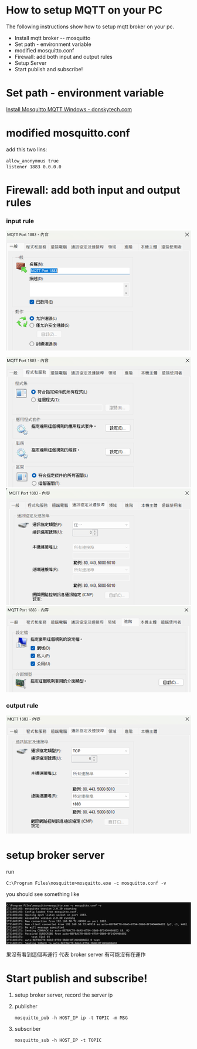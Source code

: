 # How to setup MQTT on your PC

The following instructions show how to setup mqtt broker on your pc.

- Install mqtt broker -- mosquitto
- Set path - environment variable
- modified mosquitto.conf
- Firewall: add both input and output rules
- Setup Server
- Start publish and subscribe!

# Set path - environment variable

[Install Mosquitto MQTT Windows - donskytech.com](https://www.donskytech.com/install-mosquitto-mqtt-windows/)

# modified mosquitto.conf

add this two lins:

```
allow_anonymous true
listener 1883 0.0.0.0
```

# Firewall: add both input and output rules

### input rule

![1731653082628](images/README/1731653082628.png)

![1731653216640](images/README/1731653216640.png)![1731653231442](images/README/1731653231442.png)![1731653245138](images/README/1731653245138.png)

### output rule

![1731653305616](images/README/1731653305616.png)

# setup broker server

run

```
C:\Program Files\mosquitto>mosquitto.exe -c mosquitto.conf -v
```

you should see something like

![1731653489955](images/README/1731653489955.png)

果沒有看到這個再運行 代表 broker server 有可能沒有在運作

# Start publish and subscribe!

1. setup broker server, record the server ip
2. publisher

   ```
   mosquitto_pub -h HOST_IP ip -t TOPIC -m MSG
   ```
3. subscriber

   ```
   mosquitto_sub -h HOST_IP -t TOPIC
   ```
